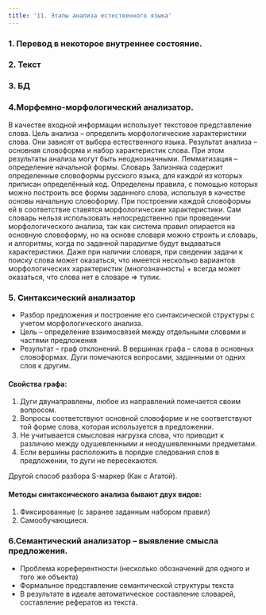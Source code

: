 ```yaml
---
title: '11. Этапы анализа естественного языка'
---
```

### 1.​ Перевод в некоторое внутреннее состояние.

### 2.​ Текст

### 3.​ БД

### 4.​ Морфемно-морфологический анализатор. 
В качестве входной информации использует текстовое представление слова. Цель анализа – определить морфологические характеристики слова. Они зависят от выбора естественного языка. Результат анализа – основная словоформа и набор характеристик слова. При этом результаты анализа могут быть неоднозначными. Лемматизация – определение начальной формы. Словарь Зализняка содержит определенные словоформы русского языка, для каждой из которых приписан определённый код. Определены правила, с помощью которых можно построить все формы заданного слова, используя в качестве основы начальную словоформу. При построении каждой словоформы ей в соответствие ставятся морфологические характеристики. Сам словарь нельзя использовать непосредственно при проведении морфологического анализа, так как система правил опирается на основную словоформу, но на основе словаря можно строить и словарь, и алгоритмы, когда по заданной парадигме будут выдаваться характеристики. Даже при наличии словаря, при сведении задачи к поиску слова может оказаться, что имеется несколько вариантов морфологических характеристик (многозначность) + всегда может оказаться, что слова нет в словаре => тупик.

### 5.​ Синтаксический анализатор
- Разбор предложения и построение его синтаксической структуры с учетом морфологического анализа.
- Цель – определение взаимосвязей между отдельными словами и частями предложения
- Результат – граф отклонений. В вершинах графа – слова в основных словоформах. Дуги помечаются вопросами, заданными от одних слов к другим.

#### Свойства графа:
1. Дуги двунаправлены, любое из направлений помечается своим вопросом.
2. Вопросы соответствуют основной словоформе и не соответствуют той форме слова, которая используется в предложении.
3. Не учитывается смысловая нагрузка слова, что приводит к различию между одушевленными и неодушевленными предметами.
4. Если вершины расположить в порядке следования слов в предложении, то дуги не пересекаются.

Другой способ разбора S-маркер (Как с Агатой).

#### Методы синтаксического анализа бывают двух видов:
1. Фиксированные (с заранее заданным набором правил)
2. Самообучающиеся.

### 6.​ Семантический анализатор – выявление смысла предложения.
- Проблема кореферентности (несколько обозначений для одного и того же объекта)
- Формальное представление семантической структуры текста
- В результате в идеале автоматическое составление словарей, составление рефератов из текста.